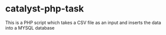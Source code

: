 # catalyst-php-task 
This is a PHP script which takes a CSV file as an input and inserts the data into a MYSQL database